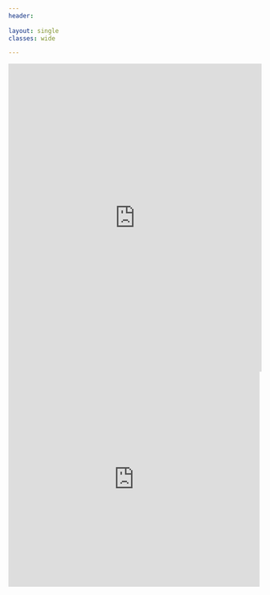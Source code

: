 ```yaml
---
header:
  
layout: single
classes: wide

---
```


<iframe src="https://www.linkedin.com/embed/feed/update/urn:li:share:6586971471715844096" height="613" width="504" frameborder="0" allowfullscreen="" title="Embedded post"></iframe>


<iframe src="https://www.facebook.com/plugins/post.php?href=https%3A%2F%2Fwww.facebook.com%2Fjhuisi%2Fposts%2F1645054265626123&width=500" width="500" height="428" style="border:none;overflow:hidden" scrolling="no" frameborder="0" allowTransparency="true" allow="encrypted-media"></iframe>
